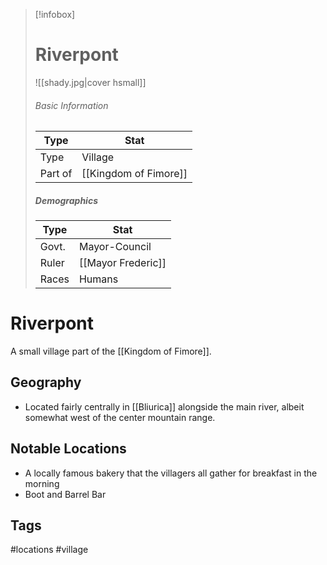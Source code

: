 > [!infobox]
> # Riverpont
> ![[shady.jpg|cover hsmall]]
> ###### Basic Information
> | Type | Stat |
> | ---- | ---- |
> | Type| Village |
> | Part of | [[Kingdom of Fimore]] |
> ##### Demographics
> | Type | Stat |
> | ---- | ---- |
> | Govt. | Mayor-Council |
> | Ruler | [[Mayor Frederic]] |
> |Races|Humans|

# Riverpont
A small village part of the [[Kingdom of Fimore]].

## Geography
- Located fairly centrally in [[Bliurica]] alongside the main river, albeit somewhat west of the center mountain range.

##  Notable Locations
- A locally famous bakery that the villagers all gather for breakfast in the morning
- Boot and Barrel Bar




## Tags
#locations #village